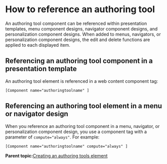 # How to reference an authoring tool

An authoring tool component can be referenced within presentation templates, menu component designs, navigator component designs, and personalization component designs. When added to menus, navigators, or personalization component designs, the edit and delete functions are applied to each displayed item.

## Referencing an authoring tool component in a presentation template

An authoring tool element is referenced in a web content component tag:

```
[Component name="authoringtoolname" ]

```

## Referencing an authoring tool element in a menu or navigator design

When you reference an authoring tool component in a menu, navigator, or personalization component design, you use a component tag with a parameter of `compute="always"`. For example:

```
[Component name="authoringtoolname" compute="always" ]
```

**Parent topic:**[Creating an authoring tools element](../panel_help/wcm_dev_elements_authoring-tools_using.md)

